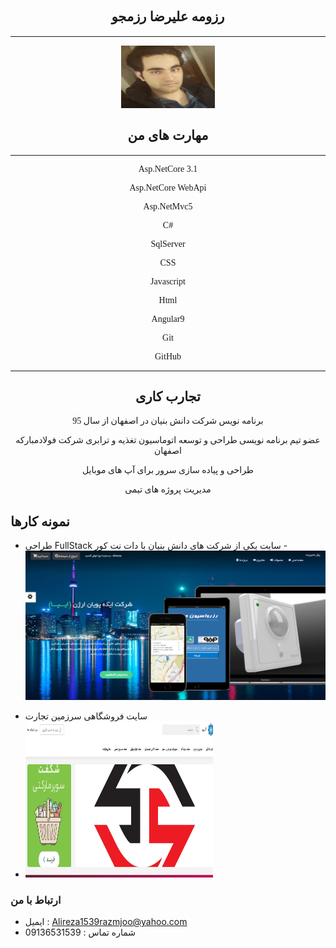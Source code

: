 
 <div style="text-align:center"><h2 dir="rtl" style="font-family:B Yekan">رزومه علیرضا رزمجو</h2></div>
 <hr style="width:100%"/>
 <div style="text-align:center"><img src="WhatsApp%20Image%202020-08-07%20at%2010.31.33%20PM.jpeg" alt="Girl in a jacket" width="150" height="100"></div>
 <div style="text-align:center"><h2 dir="rtl" style="font-family:B Yekan">مهارت های من</h2></div>
 <hr style="width:100%"/>
 <div style="text-align:center;font-family:B Yekan">
 <p>
    Asp.NetCore 3.1
 </p>
 <p>
    Asp.NetCore WebApi
 </p>
  <p>
   
 Asp.NetMvc5
 </p>
   <p>
   
  C# 
 </p>
  <p>
   
 SqlServer
 </p>
 <p>
   
  CSS
 </p>
 <p>
   
  Javascript
 </p>
  <p>
   
  Html
 </p>
  <p>
   
  Angular9
 </p>
   <p>
   
  Git
 </p>
   <p>
   
  GitHub

 </p> 

 </div>
  <hr style="width:100%"/>
 <div style="text-align:center"><h2 dir="rtl" style="font-family:B Yekan">تجارب کاری</h2></div>
 <div style="text-align:center;font-family:B Yekan">
   <p>
   
  برنامه نویس شرکت دانش بنیان در اصفهان از سال 95
 </p>
  <p>
   
  عضو تیم برنامه نویسی طراحی و توسعه اتوماسیون تغذیه و ترابری شرکت فولادمبارکه اصفهان
 </p>
   <p>
   
  طراحی و پیاده سازی سرور برای آپ های موبایل
 </p>
  <p>
   
  مدیریت پروژه های تیمی
 </p>
</div>


## نمونه کارها
+ طراحی FullStack  سایت یکی از شرکت های دانش بنیان با دات نت کور
-![Image](6.png)

- سایت فروشگاهی سرزمین تجارت
- <img src="7.png" alt="Girl in a jacket" style="width:300px;height:250px">

### ارتباط با من
-  ایمیل : Alireza1539razmjoo@yahoo.com
-  شماره تماس : 09136531539
